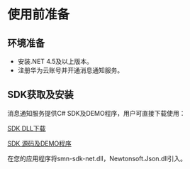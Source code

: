 # 使用前准备<a name="ZH-CN_TOPIC_0093269625"></a>

## 环境准备<a name="section9295101710424"></a>

-   安装.NET 4.5及以上版本。
-   注册华为云账号并开通消息通知服务。

## SDK获取及安装<a name="section1329571724216"></a>

消息通知服务提供C\# SDK及DEMO程序，用户可直接下载使用：

[SDK DLL下载](https://github.com/SimpleMessageNotification/smn-sdk-net/tree/master/smn-sdk-net-example/lib)

[SDK 源码及DEMO程序](https://github.com/SimpleMessageNotification/smn-sdk-net/)

在您的应用程序将smn-sdk-net.dll，Newtonsoft.Json.dll引入。

